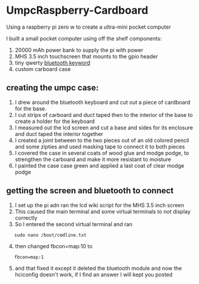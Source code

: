 # UmpcRaspberry-Cardboard
Using a raspberry pi zero w to create a ultra-mini pocket computer

I built a small pocket computer using off the shelf components:
1. 20000 mAh power bank to supply the pi with power
2. MHS 3.5 inch touchscreen that mounts to the gpio header
3. tiny qwerty [bluetooth keyword](https://www.amazon.com/dp/B01CNKXM54/ref=sspa_dk_detail_2?pd_rd_i=B01CNKXM54&pd_rd_w=Ya7pL&pf_rd_p=085568d9-3b13-4ac1-8ae4-24a26c00cb0c&pd_rd_wg=XMuYI&pf_rd_r=T7F6RFKKFD7B3WC1GBQB&pd_rd_r=6749350c-0253-441b-9c38-f31dbd668cc2&spLa=ZW5jcnlwdGVkUXVhbGlmaWVyPUEzTTJRSEJRRUhENVQzJmVuY3J5cHRlZElkPUEwODIyNjk2M0laWVdPU042NjAyUiZlbmNyeXB0ZWRBZElkPUEwMDc1MTAzMzcwU1lMOFE0OU9SJndpZGdldE5hbWU9c3BfZGV0YWlsJmFjdGlvbj1jbGlja1JlZGlyZWN0JmRvTm90TG9nQ2xpY2s9dHJ1ZQ&th=1)
4. custom carboard case

<h2> creating the umpc case:
</h2>

1. I drew around the bluetooth keyboard and cut out a piece of cardboard for the base. 
2. I cut strips of carboard and duct taped then to the interior of the base to create a holder for the keyboard
3. I measured out the lcd screen and cut a base and sides for its enclosure and duct taped the interior together
4. I created a joint between to the two pieces out of an old colored pencil and some zipties and used masking tape to connect it to both pieces
5. I covered the case in several coats of wood glue and modge podge, to strengthen the carboard and make it more resistant to moisture 
6. I painted the case case green and applied a last coat of clear modge podge

<h2> getting the screen and bluetooth to connect
</h2>

1. I set up the pi adn ran the lcd wiki script for the MHS 3.5 inch screen
2. This caused the main terminal and some virtual terminals to not display correctly
3. So I entered the second virtual terminal and ran 

```
   sudo nano /boot/cmdline.txt
```
4. then changed fbcon=map:10 to

```
   fbcon=map:1
```
5. and that fixed it except it deleted the bluetooth module and now the hciconfig doesn't work, if I find an answer I will kept you posted

